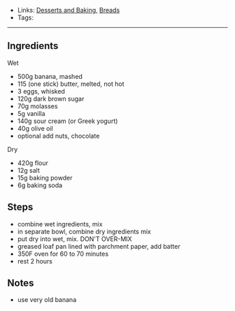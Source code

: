 - Links: [Desserts and Baking](Desserts%20and%20Baking/Desserts%20and%20Baking.md), [Breads](Breads/Breads.md)
- Tags: 

---

## Ingredients
Wet
- 500g banana, mashed
- 115 (one stick) butter, melted, not hot
- 3 eggs, whisked
- 120g dark brown sugar
- 70g molasses
- 5g vanilla
- 140g sour cream (or Greek yogurt)
- 40g olive oil
- optional add nuts, chocolate

Dry
- 420g flour
- 12g salt
- 15g baking powder
- 6g baking soda

## Steps
- combine wet ingredients, mix
- in separate bowl, combine dry ingredients mix
- put dry into wet, mix. DON'T OVER-MIX
- greased loaf pan lined with parchment paper, add batter
- 350F oven for 60 to 70 minutes
- rest 2 hours

## Notes
- use very old banana
